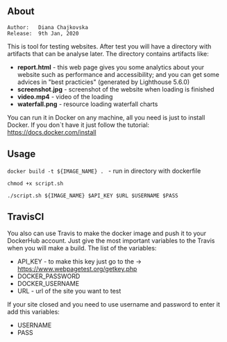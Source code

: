 ## About

```text
Author:   Diana Chajkovska
Release:  9th Jan, 2020
```
This is tool for testing websites. After test you will have a directory with artifacts that can be analyse later. The directory contains artifacts like:
  - **report.html** - this web page gives you some analytics about your website such as performance and accessibility; and you can get some advices in "best practicies" (generated by Lighthouse 5.6.0)
  - **screenshot.jpg** - screenshot of the website when loading is finished
  - **video.mp4** - video of the loading
  - **waterfall.png** - resource loading waterfall charts
  
  You can run it in Docker on any machine, all you need is just to install Docker. If you don`t have it just follow the tutorial:
https://docs.docker.com/install

## Usage
```docker build -t ${IMAGE_NAME} . ``` - run in directory with dockerfile

```chmod +x script.sh```

```./script.sh ${IMAGE_NAME} $API_KEY $URL $USERNAME $PASS```

## TravisCI
You also can use Travis to make the docker image and push it to your DockerHub account. Just give the most important variables to the Travis when you will make a build.
The list of the variables:
  - API_KEY - to make this key just go to the -> https://www.webpagetest.org/getkey.php
  - DOCKER_PASSWORD
  - DOCKER_USERNAME
  - URL - url of the site you want to test

If your site closed and you need to use username and password to enter it add this variables:
  - USERNAME 
  - PASS

